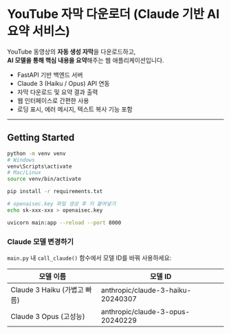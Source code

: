 # YouTube 자막 다운로더 (Claude 기반 AI 요약 서비스)

YouTube 동영상의 **자동 생성 자막**을 다운로드하고,  
**AI 모델을 통해 핵심 내용을 요약**해주는 웹 애플리케이션입니다.

- FastAPI 기반 백엔드 서버
- Claude 3 (Haiku / Opus) API 연동
- 자막 다운로드 및 요약 결과 출력
- 웹 인터페이스로 간편한 사용
- 로딩 표시, 에러 메시지, 텍스트 복사 기능 포함

---

## Getting Started

```sh
python -m venv venv
# Windows
venv\Scripts\activate
# Mac/Linux
source venv/bin/activate

pip install -r requirements.txt

# openaisec.key 파일 생성 후 키 붙여넣기
echo sk-xxx-xxx > openaisec.key

uvicorn main:app --reload --port 8000
```
### Claude 모델 변경하기

`main.py` 내 `call_claude()` 함수에서 모델 ID를 바꿔 사용하세요:

| 모델 이름               | 모델 ID                              |
|------------------------|---------------------------------------|
| Claude 3 Haiku (가볍고 빠름) | anthropic/claude-3-haiku-20240307      |
| Claude 3 Opus (고성능)      | anthropic/claude-3-opus-20240229       |
